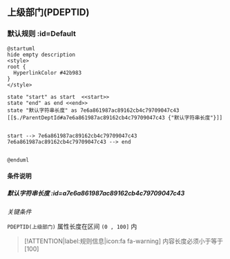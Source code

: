 ## 上级部门(PDEPTID) <!-- {docsify-ignore-all} -->

   

### 默认规则 :id=Default

```plantuml
@startuml
hide empty description
<style>
root {
  HyperlinkColor #42b983
}
</style>

state "start" as start  <<start>>
state "end" as end <<end>>
state "默认字符串长度" as 7e6a861987ac89162cb4c79709047c43 [[$./ParentDeptId#a7e6a861987ac89162cb4c79709047c43 {"默认字符串长度"}]]


start --> 7e6a861987ac89162cb4c79709047c43 
7e6a861987ac89162cb4c79709047c43 --> end 


@enduml
```

#### 条件说明

##### 默认字符串长度 :id=a7e6a861987ac89162cb4c79709047c43


*关键条件*


`PDEPTID(上级部门)` 属性长度在区间 `(0 , 100]` 内

> [!ATTENTION|label:规则信息|icon:fa fa-warning]
> 内容长度必须小于等于[100]







